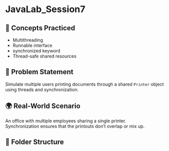 # JavaLab_Session7

## 🧠 Concepts Practiced
- Multithreading
- Runnable interface
- synchronized keyword
- Thread-safe shared resources

## 🎯 Problem Statement
Simulate multiple users printing documents through a shared `Printer` object using threads and synchronization.

## 🌍 Real-World Scenario
An office with multiple employees sharing a single printer.  
Synchronization ensures that the printouts don’t overlap or mix up.

## 🧩 Folder Structure
